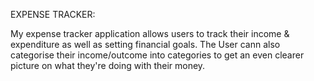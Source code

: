 EXPENSE TRACKER: 

My expense tracker application allows users to track their income & expenditure as well as setting financial goals.
The User cann also categorise their income/outcome into categories to get an even clearer picture on what they're
doing with their money. 

